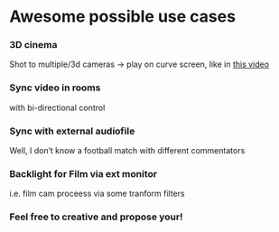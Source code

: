 # Awesome possible use cases

### **3D cinema**   
  Shot to multiple/3d cameras -> play on curve screen, like in [this video](https://youtu.be/PLd-00W2HEg)

### Sync video in rooms   
with bi-directional control

### Sync with external audiofile
Well, I don’t know a football match with different commentators

### Backlight for Film via ext monitor
i.e. film cam proceess via some tranform filters


### Feel free to creative and propose your! 
 

   

  
